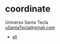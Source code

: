 # coordinate
Universo Santa Tecla  
[uSantaTecla@gmail.com](mailto:uSantaTecla@gmail.com)  

* [all](./all.md)

